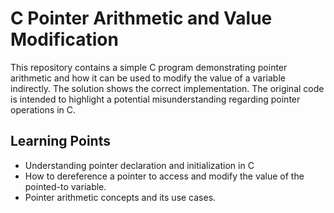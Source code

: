 # C Pointer Arithmetic and Value Modification

This repository contains a simple C program demonstrating pointer arithmetic and how it can be used to modify the value of a variable indirectly. The solution shows the correct implementation.  The original code is intended to highlight a potential misunderstanding regarding pointer operations in C.

## Learning Points

* Understanding pointer declaration and initialization in C
* How to dereference a pointer to access and modify the value of the pointed-to variable.
* Pointer arithmetic concepts and its use cases.